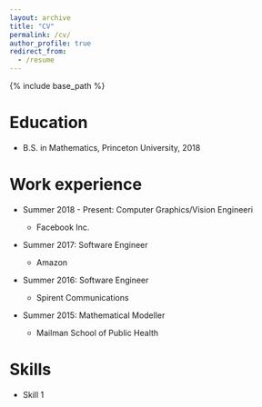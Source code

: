 ```yaml
---
layout: archive
title: "CV"
permalink: /cv/
author_profile: true
redirect_from:
  - /resume
---
```


{% include base_path %}

Education
======
* B.S. in Mathematics, Princeton University, 2018

Work experience
======
* Summer 2018 - Present: Computer Graphics/Vision Engineeri
  * Facebook Inc.

* Summer 2017: Software Engineer
  * Amazon

* Summer 2016: Software Engineer
  * Spirent Communications

* Summer 2015: Mathematical Modeller
  * Mailman School of Public Health

  
Skills
======
* Skill 1
